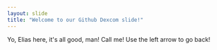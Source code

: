 ```yaml
---
layout: slide
title: "Welcome to our Github Dexcom slide!"
---
```

Yo, Elias here, it's all good, man! Call me!
Use the left arrow to go back!
